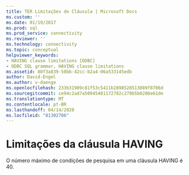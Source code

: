 ```yaml
---
title: TER Limitações de Cláusula | Microsoft Docs
ms.custom: ''
ms.date: 01/19/2017
ms.prod: sql
ms.prod_service: connectivity
ms.reviewer: ''
ms.technology: connectivity
ms.topic: conceptual
helpviewer_keywords:
- HAVING clause limitations [ODBC]
- ODBC SQL grammar, HAVING clause limitations
ms.assetid: 80f3a839-50bb-42cc-b2a4-06a533145edb
author: David-Engel
ms.author: v-daenge
ms.openlocfilehash: 233b31909c81f53c5411b2898528513089f8706d
ms.sourcegitcommit: ce94c2ad7a50945481172782c270b5b0206e61de
ms.translationtype: MT
ms.contentlocale: pt-BR
ms.lasthandoff: 04/14/2020
ms.locfileid: "81302706"
---
```

# <a name="having-clause-limitations"></a>Limitações da cláusula HAVING
O número máximo de condições de pesquisa em uma cláusula HAVING é 40.

